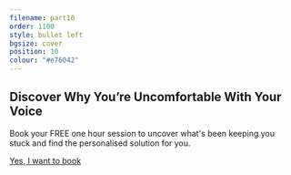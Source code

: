 ```yaml
---
filename: part10
order: 1100
style: bullet left
bgsize: cover
position: 10
colour: "#e76042"
---
```

## **Discover Why You’re Uncomfortable With Your Voice** 

<div class="centred">
Book your FREE one hour session to uncover what's been keeping you stuck and find the personalised solution for you. 
</div>

<a class="cta" href="https://calendly.com/rachelgoth/sessionpackage">Yes, I want to book</a>